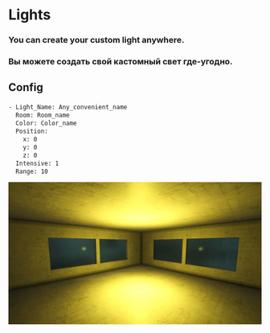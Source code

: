 # Lights
### You can create your custom light anywhere.
### Вы можете создать свой кастомный свет где-угодно.
## Config
```
- Light_Name: Any_convenient_name
  Room: Room_name
  Color: Color_name
  Position:
    x: 0
    y: 0
    z: 0
  Intensive: 1
  Range: 10
```
![](https://github.com/KoT0XleB/Lights/blob/main/Lights.jpg)

